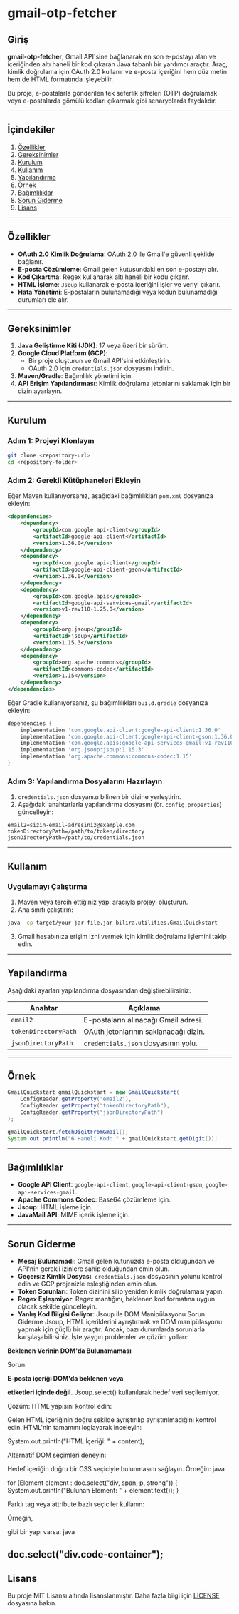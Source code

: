 # gmail-otp-fetcher

## Giriş

**gmail-otp-fetcher**, Gmail API'sine bağlanarak en son e-postayı alan ve içeriğinden altı haneli bir kod çıkaran Java tabanlı bir yardımcı araçtır. Araç, kimlik doğrulama için OAuth 2.0 kullanır ve e-posta içeriğini hem düz metin hem de HTML formatında işleyebilir.

Bu proje, e-postalarla gönderilen tek seferlik şifreleri (OTP) doğrulamak veya e-postalarda gömülü kodları çıkarmak gibi senaryolarda faydalıdır.

---

## İçindekiler

1. [Özellikler](#özellikler)
2. [Gereksinimler](#gereksinimler)
3. [Kurulum](#kurulum)
4. [Kullanım](#kullanım)
5. [Yapılandırma](#yapılandırma)
6. [Örnek](#örnek)
7. [Bağımlılıklar](#bağımlılıklar)
8. [Sorun Giderme](#sorun-giderme)
9. [Lisans](#lisans)

---

## Özellikler

- **OAuth 2.0 Kimlik Doğrulama**: OAuth 2.0 ile Gmail'e güvenli şekilde bağlanır.
- **E-posta Çözümleme**: Gmail gelen kutusundaki en son e-postayı alır.
- **Kod Çıkartma**: Regex kullanarak altı haneli bir kodu çıkarır.
- **HTML İşleme**: `Jsoup` kullanarak e-posta içeriğini işler ve veriyi çıkarır.
- **Hata Yönetimi**: E-postaların bulunamadığı veya kodun bulunamadığı durumları ele alır.

---

## Gereksinimler

1. **Java Geliştirme Kiti (JDK)**: 17 veya üzeri bir sürüm.
2. **Google Cloud Platform (GCP)**:
   - Bir proje oluşturun ve Gmail API'sini etkinleştirin.
   - OAuth 2.0 için `credentials.json` dosyasını indirin.
3. **Maven/Gradle**: Bağımlılık yönetimi için.
4. **API Erişim Yapılandırması**: Kimlik doğrulama jetonlarını saklamak için bir dizin ayarlayın.

---

## Kurulum

### Adım 1: Projeyi Klonlayın

```bash
git clone <repository-url>
cd <repository-folder>
```

### Adım 2: Gerekli Kütüphaneleri Ekleyin

Eğer Maven kullanıyorsanız, aşağıdaki bağımlılıkları `pom.xml` dosyanıza ekleyin:

```xml
<dependencies>
    <dependency>
        <groupId>com.google.api-client</groupId>
        <artifactId>google-api-client</artifactId>
        <version>1.36.0</version>
    </dependency>
    <dependency>
        <groupId>com.google.api-client</groupId>
        <artifactId>google-api-client-gson</artifactId>
        <version>1.36.0</version>
    </dependency>
    <dependency>
        <groupId>com.google.apis</groupId>
        <artifactId>google-api-services-gmail</artifactId>
        <version>v1-rev110-1.25.0</version>
    </dependency>
    <dependency>
        <groupId>org.jsoup</groupId>
        <artifactId>jsoup</artifactId>
        <version>1.15.3</version>
    </dependency>
    <dependency>
        <groupId>org.apache.commons</groupId>
        <artifactId>commons-codec</artifactId>
        <version>1.15</version>
    </dependency>
</dependencies>
```

Eğer Gradle kullanıyorsanız, şu bağımlılıkları `build.gradle` dosyanıza ekleyin:

```gradle
dependencies {
    implementation 'com.google.api-client:google-api-client:1.36.0'
    implementation 'com.google.api-client:google-api-client-gson:1.36.0'
    implementation 'com.google.apis:google-api-services-gmail:v1-rev110-1.25.0'
    implementation 'org.jsoup:jsoup:1.15.3'
    implementation 'org.apache.commons:commons-codec:1.15'
}
```

### Adım 3: Yapılandırma Dosyalarını Hazırlayın

1. `credentials.json` dosyanızı bilinen bir dizine yerleştirin.
2. Aşağıdaki anahtarlarla yapılandırma dosyasını (ör. `config.properties`) güncelleyin:

```
email2=sizin-email-adresiniz@example.com
tokenDirectoryPath=/path/to/token/directory
jsonDirectoryPath=/path/to/credentials.json
```

---

## Kullanım

### Uygulamayı Çalıştırma

1. Maven veya tercih ettiğiniz yapı aracıyla projeyi oluşturun.
2. Ana sınıfı çalıştırın:

```bash
java -cp target/your-jar-file.jar bilira.utilities.GmailQuickstart
```

3. Gmail hesabınıza erişim izni vermek için kimlik doğrulama işlemini takip edin.

---

## Yapılandırma

Aşağıdaki ayarları yapılandırma dosyasından değiştirebilirsiniz:

| Anahtar                | Açıklama                                |
|------------------------|-----------------------------------------|
| `email2`               | E-postaların alınacağı Gmail adresi.    |
| `tokenDirectoryPath`   | OAuth jetonlarının saklanacağı dizin.   |
| `jsonDirectoryPath`    | `credentials.json` dosyasının yolu.    |

---

## Örnek

```java
GmailQuickstart gmailQuickstart = new GmailQuickstart(
    ConfigReader.getProperty("email2"), 
    ConfigReader.getProperty("tokenDirectoryPath"), 
    ConfigReader.getProperty("jsonDirectoryPath")
);

gmailQuickstart.fetchDigitFromGmail();
System.out.println("6 Haneli Kod: " + gmailQuickstart.getDigit());
```

---

## Bağımlılıklar

- **Google API Client**: `google-api-client`, `google-api-client-gson`, `google-api-services-gmail`.
- **Apache Commons Codec**: Base64 çözümleme için.
- **Jsoup**: HTML işleme için.
- **JavaMail API**: MIME içerik işleme için.

---

## Sorun Giderme

- **Mesaj Bulunamadı**: Gmail gelen kutunuzda e-posta olduğundan ve API'nin gerekli izinlere sahip olduğundan emin olun.
- **Geçersiz Kimlik Dosyası**: `credentials.json` dosyasının yolunu kontrol edin ve GCP projenizle eşleştiğinden emin olun.
- **Token Sorunları**: Token dizinini silip yeniden kimlik doğrulaması yapın.
- **Regex Eşleşmiyor**: Regex mantığını, beklenen kod formatına uygun olacak şekilde güncelleyin.
- **Yanlış Kod Bilgisi Geliyor**: Jsoup ile DOM Manipülasyonu Sorun Giderme Jsoup, HTML içeriklerini ayrıştırmak ve DOM manipülasyonu yapmak için güçlü bir araçtır. Ancak, bazı durumlarda sorunlarla karşılaşabilirsiniz. İşte yaygın problemler ve çözüm yolları:

**Beklenen Verinin DOM'da Bulunamaması**

Sorun:

**E-posta içeriği DOM'da beklenen <span> veya <p> etiketleri içinde değil.**
Jsoup.select() kullanılarak hedef veri seçilemiyor.

Çözüm:
HTML yapısını kontrol edin:

Gelen HTML içeriğinin doğru şekilde ayrıştırılıp ayrıştırılmadığını kontrol edin.
HTML'nin tamamını loglayarak inceleyin:

System.out.println("HTML İçeriği: " + content);

Alternatif DOM seçimleri deneyin:

Hedef içeriğin doğru bir CSS seçiciyle bulunmasını sağlayın. Örneğin:
java

for (Element element : doc.select("div, span, p, strong")) {
    System.out.println("Bulunan Element: " + element.text());
}

Farklı tag veya attribute bazlı seçiciler kullanın:

Örneğin, <div class="code-container"> gibi bir yapı varsa:
java

doc.select("div.code-container");
---

## Lisans

Bu proje MIT Lisansı altında lisanslanmıştır. Daha fazla bilgi için [LICENSE](LICENSE) dosyasına bakın.
